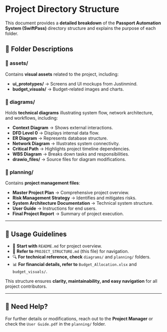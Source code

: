 # **Project Directory Structure**

This document provides a **detailed breakdown** of the **Passport Automation System (SwiftPass)** directory structure and explains the purpose of each folder.

## 📌 **Folder Descriptions**

### **📂 assets/**
Contains **visual assets** related to the project, including:
- **ui_prototypes/** → Screens and UI mockups from Justinmind.
- **budget_visuals/** → Budget-related images and charts.

### **📂 diagrams/**
Holds **technical diagrams** illustrating system flow, network architecture, and workflows, including:
- **Context Diagram** → Shows external interactions.
- **DFD Level 0** → Displays internal data flow.
- **ER Diagram** → Represents database structure.
- **Network Diagram** → Illustrates system connectivity.
- **Critical Path** → Highlights project timeline dependencies.
- **WBS Diagram** → Breaks down tasks and responsibilities.
- **drawio_files/** → Source files for diagram modifications.

### **📂 planning/**
Contains **project management files**:
- **Master Project Plan** → Comprehensive project overview.
- **Risk Management Strategy** → Identifies and mitigates risks.
- **System Architecture Documentation** → Technical system structure.
- **User Guide** → Instructions for end users.
- **Final Project Report** → Summary of project execution.

---

## 📌 **Usage Guidelines**
- 📝 **Start with** `README.md` for project overview.
- 📂 **Refer to** `PROJECT_STRUCTURE.md` (this file) for navigation.
- 🔍 **For technical reference, check** `diagrams/` and `planning/` folders.
- 📊 **For financial details, refer to** `Budget_Allocation.xlsx` and `budget_visuals/`.

This structure ensures **clarity, maintainability, and easy navigation** for all project contributors.

---

## 📌 **Need Help?**
For further details or modifications, reach out to the **Project Manager** or check the `User Guide.pdf` in the `planning/` folder.






